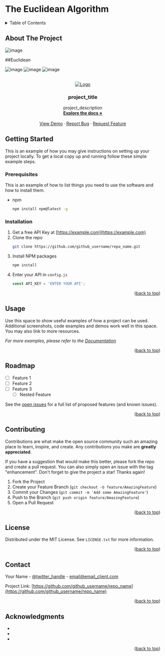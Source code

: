 # The Euclidean Algorithm

<!-- Improved compatibility of back to top link: See: https://github.com/othneildrew/Best-README-Template/pull/73 -->
<a name="readme-top"></a>
 <a href="https://github.com/github_username/repo_name">
 </a>
<!-- TABLE OF CONTENTS -->
<details>
  <summary>Table of Contents</summary>
  <ol>
    <li>
      <a href="#about-the-project">About The Project</a>
    </li>
    <li><a href="#Euclidean">The Euclidean Algorithm</a></li>
    <li><a href="#roadmap">Extended Euclidean Algorithm</a></li>
    <li><a href="#contributing">Before CODING</a></li>
    
  </ol>
</details>

<!-- ABOUT THE PROJECT -->
## About The Project

![image](https://user-images.githubusercontent.com/36562531/200142171-502443ac-66ed-4f84-81fe-ce455732fc65.png)

##Euclidean

![image](https://user-images.githubusercontent.com/36562531/200142442-0ea10822-90d2-407b-9db2-7f0bdc864428.png)
![image](https://user-images.githubusercontent.com/36562531/200142454-0d21a1f5-dd19-4071-870b-bb417d06ddc9.png)
![image](https://user-images.githubusercontent.com/36562531/200142466-2c080bee-6bb3-4e43-b563-bcc5f638195d.png)




<!-- PROJECT LOGO -->
<br />
<div align="center">
  <a href="https://github.com/MohammedTAgha/Brain-fu__n/blob/master/GCD/ExEuclidean.py">
    <img src="https://user-images.githubusercontent.com/36562531/200141769-96ee006f-03e0-4ccc-9db5-6e043df9046a.png" alt="Logo" >
  </a>

<h3 align="center">project_title</h3>

  <p align="center">
    project_description
    <br />
    <a href="https://github.com/github_username/repo_name"><strong>Explore the docs »</strong></a>
    <br />
    <br />
    <a href="https://github.com/github_username/repo_name">View Demo</a>
    ·
    <a href="https://github.com/github_username/repo_name/issues">Report Bug</a>
    ·
    <a href="https://github.com/github_username/repo_name/issues">Request Feature</a>
  </p>
</div>









<!-- GETTING STARTED -->
## Getting Started

This is an example of how you may give instructions on setting up your project locally.
To get a local copy up and running follow these simple example steps.

### Prerequisites

This is an example of how to list things you need to use the software and how to install them.
* npm
  ```sh
  npm install npm@latest -g
  ```

### Installation

1. Get a free API Key at [https://example.com](https://example.com)
2. Clone the repo
   ```sh
   git clone https://github.com/github_username/repo_name.git
   ```
3. Install NPM packages
   ```sh
   npm install
   ```
4. Enter your API in `config.js`
   ```js
   const API_KEY = 'ENTER YOUR API';
   ```

<p align="right">(<a href="#readme-top">back to top</a>)</p>



<!-- USAGE EXAMPLES -->
## Usage

Use this space to show useful examples of how a project can be used. Additional screenshots, code examples and demos work well in this space. You may also link to more resources.

_For more examples, please refer to the [Documentation](https://example.com)_

<p align="right">(<a href="#readme-top">back to top</a>)</p>



<!-- ROADMAP -->
## Roadmap

- [ ] Feature 1
- [ ] Feature 2
- [ ] Feature 3
    - [ ] Nested Feature

See the [open issues](https://github.com/github_username/repo_name/issues) for a full list of proposed features (and known issues).

<p align="right">(<a href="#readme-top">back to top</a>)</p>



<!-- CONTRIBUTING -->
## Contributing

Contributions are what make the open source community such an amazing place to learn, inspire, and create. Any contributions you make are **greatly appreciated**.

If you have a suggestion that would make this better, please fork the repo and create a pull request. You can also simply open an issue with the tag "enhancement".
Don't forget to give the project a star! Thanks again!

1. Fork the Project
2. Create your Feature Branch (`git checkout -b feature/AmazingFeature`)
3. Commit your Changes (`git commit -m 'Add some AmazingFeature'`)
4. Push to the Branch (`git push origin feature/AmazingFeature`)
5. Open a Pull Request

<p align="right">(<a href="#readme-top">back to top</a>)</p>



<!-- LICENSE -->
## License

Distributed under the MIT License. See `LICENSE.txt` for more information.

<p align="right">(<a href="#readme-top">back to top</a>)</p>



<!-- CONTACT -->
## Contact

Your Name - [@twitter_handle](https://twitter.com/twitter_handle) - email@email_client.com

Project Link: [https://github.com/github_username/repo_name](https://github.com/github_username/repo_name)

<p align="right">(<a href="#readme-top">back to top</a>)</p>



<!-- ACKNOWLEDGMENTS -->
## Acknowledgments

* []()
* []()
* []()

<p align="right">(<a href="#readme-top">back to top</a>)</p>



<!-- MARKDOWN LINKS & IMAGES -->
<!-- https://www.markdownguide.org/basic-syntax/#reference-style-links -->
[contributors-shield]: https://img.shields.io/github/contributors/github_username/repo_name.svg?style=for-the-badge
[contributors-url]: https://github.com/github_username/repo_name/graphs/contributors
[forks-shield]: https://img.shields.io/github/forks/github_username/repo_name.svg?style=for-the-badge
[forks-url]: https://github.com/github_username/repo_name/network/members
[stars-shield]: https://img.shields.io/github/stars/github_username/repo_name.svg?style=for-the-badge
[stars-url]: https://github.com/github_username/repo_name/stargazers
[issues-shield]: https://img.shields.io/github/issues/github_username/repo_name.svg?style=for-the-badge
[issues-url]: https://github.com/github_username/repo_name/issues
[license-shield]: https://img.shields.io/github/license/github_username/repo_name.svg?style=for-the-badge
[license-url]: https://github.com/github_username/repo_name/blob/master/LICENSE.txt
[linkedin-shield]: https://img.shields.io/badge/-LinkedIn-black.svg?style=for-the-badge&logo=linkedin&colorB=555
[linkedin-url]: https://linkedin.com/in/linkedin_username
[product-screenshot]: images/screenshot.png
[Next.js]: https://img.shields.io/badge/next.js-000000?style=for-the-badge&logo=nextdotjs&logoColor=white
[Next-url]: https://nextjs.org/
[React.js]: https://img.shields.io/badge/React-20232A?style=for-the-badge&logo=react&logoColor=61DAFB
[React-url]: https://reactjs.org/
[Vue.js]: https://img.shields.io/badge/Vue.js-35495E?style=for-the-badge&logo=vuedotjs&logoColor=4FC08D
[Vue-url]: https://vuejs.org/
[Angular.io]: https://img.shields.io/badge/Angular-DD0031?style=for-the-badge&logo=angular&logoColor=white
[Angular-url]: https://angular.io/
[Svelte.dev]: https://img.shields.io/badge/Svelte-4A4A55?style=for-the-badge&logo=svelte&logoColor=FF3E00
[Svelte-url]: https://svelte.dev/
[Laravel.com]: https://img.shields.io/badge/Laravel-FF2D20?style=for-the-badge&logo=laravel&logoColor=white
[Laravel-url]: https://laravel.com
[Bootstrap.com]: https://img.shields.io/badge/Bootstrap-563D7C?style=for-the-badge&logo=bootstrap&logoColor=white
[Bootstrap-url]: https://getbootstrap.com
[JQuery.com]: https://img.shields.io/badge/jQuery-0769AD?style=for-the-badge&logo=jquery&logoColor=white
[JQuery-url]: https://jquery.com 
